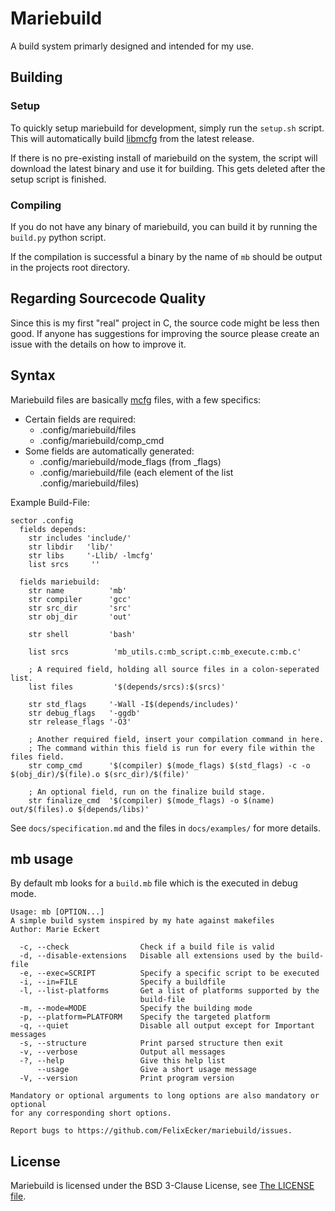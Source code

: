# Mariebuild
A build system primarly designed and intended for my use.

## Building
### Setup
To quickly setup mariebuild for development, simply run the `setup.sh` script. This will
automatically build [libmcfg](https://github.com/FelixEcker/mcfg) from the latest release.

If there is no pre-existing install of mariebuild on the system, the script will download the
latest binary and use it for building. This gets deleted after the setup script is finished.

### Compiling
If you do not have any binary of mariebuild, you can build it by running the
`build.py` python script.

If the compilation is successful a binary by the name of `mb` should be output
in the projects root directory.

## Regarding Sourcecode Quality
Since this is my first "real" project in C, the source code might be less then
good. If anyone has suggestions for improving the source please create an issue
with the details on how to improve it.

## Syntax
Mariebuild files are basically [mcfg](https://github.com/FelixEcker/mcfg) files,
with a few specifics:
* Certain fields are required:
  * .config/mariebuild/files
  * .config/mariebuild/comp_cmd
* Some fields are automatically generated:
  * .config/mariebuild/mode_flags (from <mode name>_flags)
  * .config/mariebuild/file (each element of the list .config/mariebuild/files)

Example Build-File:
```
sector .config
  fields depends:
    str includes 'include/'
    str libdir   'lib/'
    str libs     '-Llib/ -lmcfg'
    list srcs     ''
  
  fields mariebuild:
    str name          'mb'
    str compiler      'gcc'
    str src_dir       'src'
    str obj_dir       'out'
 
    str shell         'bash'

    list srcs          'mb_utils.c:mb_script.c:mb_execute.c:mb.c'

    ; A required field, holding all source files in a colon-seperated list.
    list files         '$(depends/srcs):$(srcs)'

    str std_flags     '-Wall -I$(depends/includes)'
    str debug_flags   '-ggdb'
    str release_flags '-O3'
 
    ; Another required field, insert your compilation command in here.
    ; The command within this field is run for every file within the files field.
    str comp_cmd      '$(compiler) $(mode_flags) $(std_flags) -c -o $(obj_dir)/$(file).o $(src_dir)/$(file)'

    ; An optional field, run on the finalize build stage.
    str finalize_cmd  '$(compiler) $(mode_flags) -o $(name) out/$(files).o $(depends/libs)'
```

See `docs/specification.md` and the files in `docs/examples/` for more details.

## mb usage
By default mb looks for a `build.mb` file which is the executed in debug mode.
```
Usage: mb [OPTION...] 
A simple build system inspired by my hate against makefiles
Author: Marie Eckert

  -c, --check                Check if a build file is valid
  -d, --disable-extensions   Disable all extensions used by the build-file
  -e, --exec=SCRIPT          Specify a specific script to be executed
  -i, --in=FILE              Specify a buildfile
  -l, --list-platforms       Get a list of platforms supported by the
                             build-file
  -m, --mode=MODE            Specify the building mode
  -p, --platform=PLATFORM    Specify the targeted platform
  -q, --quiet                Disable all output except for Important messages
  -s, --structure            Print parsed structure then exit
  -v, --verbose              Output all messages
  -?, --help                 Give this help list
      --usage                Give a short usage message
  -V, --version              Print program version

Mandatory or optional arguments to long options are also mandatory or optional
for any corresponding short options.

Report bugs to https://github.com/FelixEcker/mariebuild/issues.

```

## License
Mariebuild is licensed under the BSD 3-Clause License, see [The LICENSE file](https://github.com/FelixEcker/mariebuild/blob/master/LICENSE).
